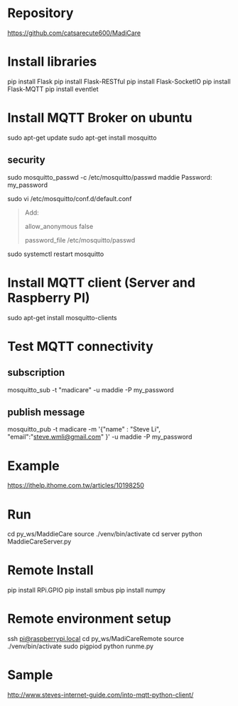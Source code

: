 # Repository
https://github.com/catsarecute600/MadiCare

# Install libraries
pip install Flask 
pip install Flask-RESTful 
pip install Flask-SocketIO 
pip install Flask-MQTT
pip install eventlet

# Install MQTT Broker on ubuntu
sudo apt-get update 
sudo apt-get install mosquitto

## security
sudo mosquitto_passwd -c /etc/mosquitto/passwd maddie
Password: my_password

sudo vi /etc/mosquitto/conf.d/default.conf
> Add: 
> 
> allow_anonymous false 
> 
> password_file /etc/mosquitto/passwd 

sudo systemctl restart mosquitto

# Install MQTT client (Server and Raspberry PI)
sudo apt-get install mosquitto-clients

# Test MQTT connectivity
## subscription
mosquitto_sub -t "madicare" -u maddie -P my_password

## publish message
mosquitto_pub -t madicare -m '{"name" : "Steve Li", "email":"steve.wmli@gmail.com" }' -u maddie -P my_password

# Example
https://ithelp.ithome.com.tw/articles/10198250

# Run
cd py_ws/MaddieCare
source ./venv/bin/activate
cd server
python MaddieCareServer.py

# Remote Install
pip install RPi.GPIO
pip install smbus
pip install numpy

# Remote environment setup
ssh pi@raspberrypi.local
cd py_ws/MadiCareRemote
source ./venv/bin/activate
sudo pigpiod
python runme.py

# Sample
http://www.steves-internet-guide.com/into-mqtt-python-client/